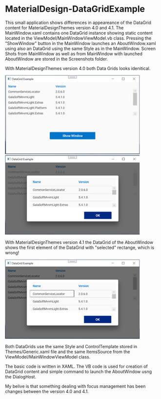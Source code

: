# MaterialDesign-DataGridExample
This small application shows differences in appeareance of the DataGrid content for MaterialDesignThemes version 4.0 and 4.1.
The MainWindow.xaml contains one DataGrid instance showing static content located in the ViewModel/MainWindowViewModel.vb class. Pressing the "ShowWindow" button in the MainWindow 
launches an AboutWindow.xaml using also an DataGrid using the same Style as in the MainWindow. Screen Shots from MainWindow as well as from MainWindow with launched AboutWindow 
are stored in the Screenshots folder.

With MaterialDesignThemes version 4.0 both Data Grids looks idenitical.

<img width="441" alt="DialogWindow_4_0" src="https://raw.githubusercontent.com/DrCQ/MaterialDesign-DataGridExample/master/DataGridExample/ScreenShots/MainWindow_4_0.PNG">

<img width="441" alt="DialogWindow_4_0" src="https://raw.githubusercontent.com/DrCQ/MaterialDesign-DataGridExample/master/DataGridExample/ScreenShots/DialogWindow_4_0.PNG">

With MaterialDesignThemes version 4.1 the DataGrid of the AboutWindow shows the first element of the DataGrid with "selected" rectange, which is wrong!

<img width="441" alt="DialogWindow_4_0" src="https://raw.githubusercontent.com/DrCQ/MaterialDesign-DataGridExample/master/DataGridExample/ScreenShots/DialogWindow_4_1.PNG">

Both DataGrids use the same Style and ControlTemplate stored in Themes/Generic.xaml file and the same ItemsSource from the ViewModel/MainWindowViewModel class.

The basic code is written in XAML. The VB code is used for creation of DataGrid content and simple command to launch the AboutWindow usng the DialogHost.

My belive is that something dealing with focus management has been changes between the version 4.0 and 4.1.

